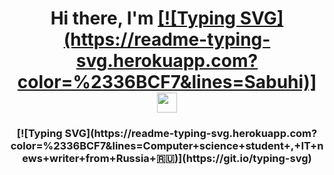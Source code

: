 <h1 align="center">Hi there, I'm <a href="https://daniilshat.ru/" target="_blank">[![Typing SVG](https://readme-typing-svg.herokuapp.com?color=%2336BCF7&lines=Sabuhi)]</a> 
<img src="https://github.com/blackcater/blackcater/raw/main/images/Hi.gif" height="32"/></h1>
<h3 align="center">[![Typing SVG](https://readme-typing-svg.herokuapp.com?color=%2336BCF7&lines=Computer+science+student+,+IT+news+writer+from+Russia+🇷🇺)](https://git.io/typing-svg)</h3>
